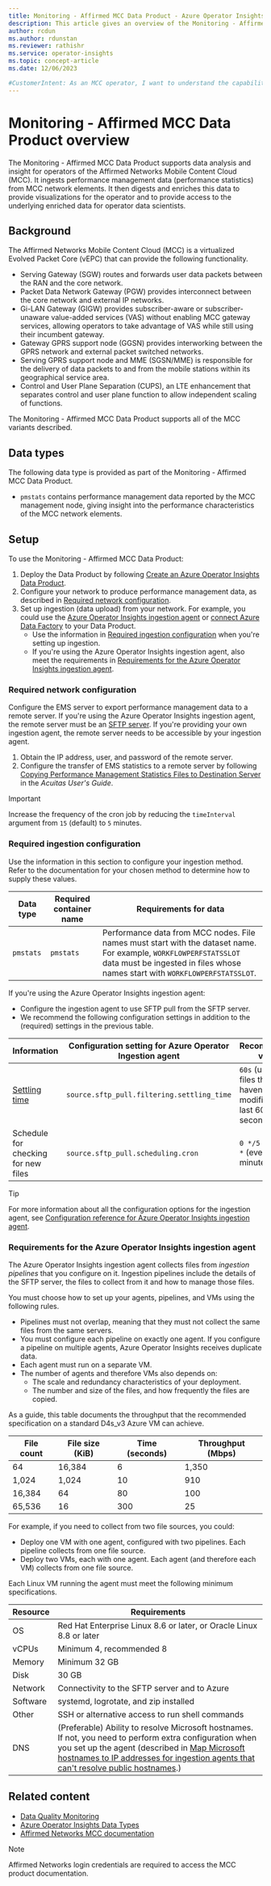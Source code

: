 ```yaml
---
title: Monitoring - Affirmed MCC Data Product - Azure Operator Insights
description: This article gives an overview of the Monitoring - Affirmed MCC Data Product provided by Azure Operator Insights.
author: rcdun
ms.author: rdunstan
ms.reviewer: rathishr
ms.service: operator-insights
ms.topic: concept-article
ms.date: 12/06/2023

#CustomerIntent: As an MCC operator, I want to understand the capabilities of the Monitoring - Affirmed MCC Data Product so that I can use it to provide insights to my network.
---
```


# Monitoring - Affirmed MCC Data Product overview

The Monitoring - Affirmed MCC Data Product supports data analysis and insight for operators of the Affirmed Networks Mobile Content Cloud (MCC). It ingests performance management data (performance statistics) from MCC network elements. It then digests and enriches this data to provide visualizations for the operator and to provide access to the underlying enriched data for operator data scientists.

## Background

The Affirmed Networks Mobile Content Cloud (MCC) is a virtualized Evolved Packet Core (vEPC) that can provide the following functionality.

- Serving Gateway (SGW) routes and forwards user data packets between the RAN and the core network.
- Packet Data Network Gateway (PGW) provides interconnect between the core network and external IP networks.
- Gi-LAN Gateway (GIGW) provides subscriber-aware or subscriber-unaware value-added services (VAS) without enabling MCC gateway services, allowing operators to take advantage of VAS while still using their incumbent gateway.
- Gateway GPRS support node (GGSN) provides interworking between the GPRS network and external packet switched networks.
- Serving GPRS support node and MME (SGSN/MME) is responsible for the delivery of data packets to and from the mobile stations within its geographical service area.
- Control and User Plane Separation (CUPS), an LTE enhancement that separates control and user plane function to allow independent scaling of functions.

The Monitoring - Affirmed MCC Data Product supports all of the MCC variants described.

## Data types

The following data type is provided as part of the Monitoring - Affirmed MCC Data Product.

- `pmstats` contains performance management data reported by the MCC management node, giving insight into the performance characteristics of the MCC network elements.

## Setup

To use the Monitoring - Affirmed MCC Data Product:

1. Deploy the Data Product by following [Create an Azure Operator Insights Data Product](data-product-create.md).
1. Configure your network to produce performance management data, as described in [Required network configuration](#required-network-configuration).
1. Set up ingestion (data upload) from your network. For example, you could use the [Azure Operator Insights ingestion agent](ingestion-agent-overview.md) or [connect Azure Data Factory](ingestion-with-data-factory.md) to your Data Product.
    - Use the information in [Required ingestion configuration](#required-ingestion-configuration) when you're setting up ingestion.
    - If you're using the Azure Operator Insights ingestion agent, also meet the requirements in [Requirements for the Azure Operator Insights ingestion agent](#requirements-for-the-azure-operator-insights-ingestion-agent).

### Required network configuration

Configure the EMS server to export performance management data to a remote server. If you're using the Azure Operator Insights ingestion agent, the remote server must be an [SFTP server](set-up-ingestion-agent.md#prepare-the-sftp-server). If you're providing your own ingestion agent, the remote server needs to be accessible by your ingestion agent.
   
1. Obtain the IP address, user, and password of the remote server.
1. Configure the transfer of EMS statistics to a remote server by following [Copying Performance Management Statistics Files to Destination Server](https://manuals.metaswitch.com/MCC/13.1/Acuitas_Users_RevB/Content/Appendix%20Interfacing%20with%20Northbound%20Interfaces/Exported_Performance_Management_Data.htm#northbound_2817469247_308739) in the _Acuitas User's Guide_.

> [!IMPORTANT]
> Increase the frequency of the cron job by reducing the `timeInterval` argument from `15` (default) to `5` minutes.

### Required ingestion configuration

Use the information in this section to configure your ingestion method. Refer to the documentation for your chosen method to determine how to supply these values.

| Data type | Required container name | Requirements for data |
|---------|---------|---------|
| `pmstats` | `pmstats` | Performance data from MCC nodes. File names must start with the dataset name. For example, `WORKFLOWPERFSTATSSLOT` data must be ingested in files whose names start with `WORKFLOWPERFSTATSSLOT`. |

If you're using the Azure Operator Insights ingestion agent:
- Configure the ingestion agent to use SFTP pull from the SFTP server.
- We recommend the following configuration settings in addition to the (required) settings in the previous table.

|Information | Configuration setting for Azure Operator Ingestion agent  | Recommended value  |
| --------- | --------- | --------- |
| [Settling time](ingestion-agent-overview.md#processing-files) | `source.sftp_pull.filtering.settling_time` | `60s` (upload files that haven't been modified in the last 60 seconds) |
| Schedule for checking for new files | `source.sftp_pull.scheduling.cron` | `0 */5 * * * * *` (every 5 minutes) |

> [!TIP]
> For more information about all the configuration options for the ingestion agent, see [Configuration reference for Azure Operator Insights ingestion agent](ingestion-agent-configuration-reference.md).

### Requirements for the Azure Operator Insights ingestion agent

The Azure Operator Insights ingestion agent collects files from _ingestion pipelines_ that you configure on it. Ingestion pipelines include the details of the SFTP server, the files to collect from it and how to manage those files.

You must choose how to set up your agents, pipelines, and VMs using the following rules.

- Pipelines must not overlap, meaning that they must not collect the same files from the same servers.
- You must configure each pipeline on exactly one agent. If you configure a pipeline on multiple agents, Azure Operator Insights receives duplicate data.
- Each agent must run on a separate VM.
- The number of agents and therefore VMs also depends on:
    - The scale and redundancy characteristics of your deployment.
    - The number and size of the files, and how frequently the files are copied.

As a guide, this table documents the throughput that the recommended specification on a standard D4s_v3 Azure VM can achieve.

| File count | File size (KiB) | Time (seconds) | Throughput (Mbps) |
|------------|-----------------|----------------|-------------------|
| 64         | 16,384          | 6              | 1,350             |
| 1,024      | 1,024           | 10             | 910               |
| 16,384     | 64              | 80             | 100               |
| 65,536     | 16              | 300            | 25                |

For example, if you need to collect from two file sources, you could:

- Deploy one VM with one agent, configured with two pipelines. Each pipeline collects from one file source.
- Deploy two VMs, each with one agent. Each agent (and therefore each VM) collects from one file source.

Each Linux VM running the agent must meet the following minimum specifications.

| Resource | Requirements                                                        |
|----------|---------------------------------------------------------------------|
| OS       | Red Hat Enterprise Linux 8.6 or later, or Oracle Linux 8.8 or later |
| vCPUs    | Minimum 4, recommended 8                                            |
| Memory   | Minimum 32 GB                                                       |
| Disk     | 30 GB                                                               |
| Network  | Connectivity to the SFTP server and to Azure                        |
| Software | systemd, logrotate, and zip installed                                |
| Other    | SSH or alternative access to run shell commands                     |
| DNS      | (Preferable) Ability to resolve Microsoft hostnames. If not, you need to perform extra configuration when you set up the agent (described in [Map Microsoft hostnames to IP addresses for ingestion agents that can't resolve public hostnames](map-hostnames-ip-addresses.md).) |

## Related content

- [Data Quality Monitoring](concept-data-quality-monitoring.md)
- [Azure Operator Insights Data Types](concept-data-types.md)
- [Affirmed Networks MCC documentation](https://manuals.metaswitch.com/MCC) 

> [!NOTE]
> Affirmed Networks login credentials are required to access the MCC product documentation.
